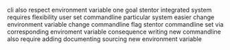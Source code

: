 cli also respect environment variable one goal stentor integrated system requires flexibility user set commandline particular system easier change environment variable change commandline flag stentor commandline set via corresponding enviroment variable consequence writing new commandline also require adding documenting sourcing new environment variable